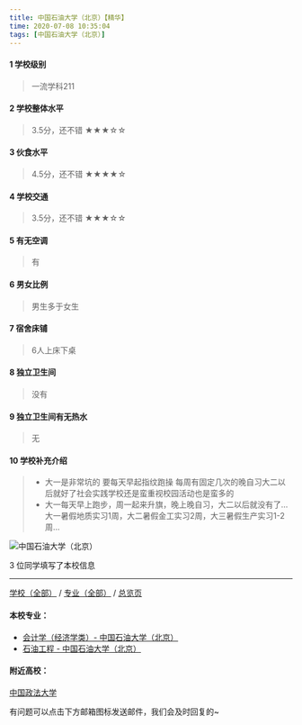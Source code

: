 ```yaml
---
title: 中国石油大学（北京）【精华】
time: 2020-07-08 10:35:04
tags: [中国石油大学（北京）]
---
```

#### 1 学校级别
> 一流学科211


#### 2 学校整体水平
> 3.5分，还不错
★★★☆☆


#### 3 伙食水平
>  4.5分，还不错
★★★★☆


#### 4 学校交通
> 3.5分，还不错
★★★☆☆


#### 5 有无空调
> 有


#### 6 男女比例
> 男生多于女生


#### 7 宿舍床铺
> 6人上床下桌
 

#### 8 独立卫生间
> 没有


#### 9 独立卫生间有无热水
> 无


#### 10 学校补充介绍
> - 大一是非常坑的 要每天早起指纹跑操 每周有固定几次的晚自习大二以后就好了社会实践学校还是蛮重视校园活动也是蛮多的
> - 大一每天早上跑步，周一起来升旗，晚上晚自习，大二以后就没有了…大一暑假地质实习1周，大二暑假金工实习2周，大三暑假生产实习1-2周…


![中国石油大学（北京）](http://upload-images.jianshu.io/upload_images/6510336-30dcdf7cf095f230.jpg?imageMogr2/auto-orient/strip%7CimageView2/2/w/1240)

3 位同学填写了本校信息
***
[学校（全部）](https://univgo.github.io/2020/07/09/学校汇总页) / [专业（全部）](https://univgo.github.io/2020/07/09/专业汇总页) / [总览页](https://univgo.github.io/2020/07/09/总览)
#### 本校专业：
- [会计学（经济学类）- 中国石油大学（北京）](https://univgo.github.io/2020/07/08/会计学（经济学类）-%20%20中国石油大学（北京）)
- [石油工程 - 中国石油大学（北京）](https://univgo.github.io/2020/07/08/石油工程%20-%20中国石油大学（北京）)

#### 附近高校：
[中国政法大学](https://univgo.github.io/2020/07/08/中国政法大学)


有问题可以点击下方邮箱图标发送邮件，我们会及时回复的~
